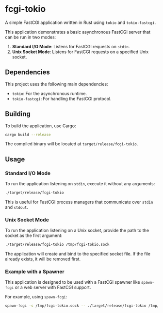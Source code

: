 # fcgi-tokio

A simple FastCGI application written in Rust using `tokio` and `tokio-fastcgi`.

This application demonstrates a basic asynchronous FastCGI server that can be run in two modes:

1.  **Standard I/O Mode**: Listens for FastCGI requests on `stdin`.
2.  **Unix Socket Mode**: Listens for FastCGI requests on a specified Unix socket.

## Dependencies

This project uses the following main dependencies:
- `tokio`: For the asynchronous runtime.
- `tokio-fastcgi`: For handling the FastCGI protocol.

## Building

To build the application, use Cargo:

```sh
cargo build --release
```

The compiled binary will be located at `target/release/fcgi-tokio`.

## Usage

### Standard I/O Mode

To run the application listening on `stdin`, execute it without any arguments:

```sh
./target/release/fcgi-tokio
```

This is useful for FastCGI process managers that communicate over `stdin` and `stdout`.

### Unix Socket Mode

To run the application listening on a Unix socket, provide the path to the socket as the first argument:

```sh
./target/release/fcgi-tokio /tmp/fcgi-tokio.sock
```

The application will create and bind to the specified socket file. If the file already exists, it will be removed first.

### Example with a Spawner

This application is designed to be used with a FastCGI spawner like `spawn-fcgi` or a web server with FastCGI support.

For example, using `spawn-fcgi`:

```sh
spawn-fcgi -s /tmp/fcgi-tokio.sock -- ./target/release/fcgi-tokio /tmp/fcgi-tokio.sock
```